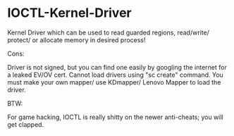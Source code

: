 # IOCTL-Kernel-Driver
Kernel Driver which can be used to read guarded regions, read/write/ protect/ or allocate memory in desired process!

Cons:

  Driver is not signed, but you can find one easily by googling the internet for a leaked EV/OV cert. Cannot load drivers using "sc create" command. You must make your own mapper/ use KDmapper/ Lenovo Mapper to load the driver.
  
  BTW:

  For game hacking, IOCTL is really shitty on the newer anti-cheats; you will get clapped.
